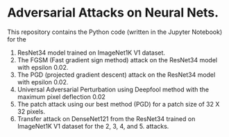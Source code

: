 # Adversarial Attacks on Neural Nets.

This repository contains the Python code (written in the Jupyter Notebook) for the 

1. ResNet34 model trained on ImageNet1K V1 dataset.
2. The FGSM (Fast gradient sign method) attack on the  ResNet34 model with epsilon 0.02.
3. The PGD (projected gradient descent) attack on the ResNet34 model with epsilon 0.02.
4. Universal Adversarial Perturbation using Deepfool method with the maximum pixel deflection 0.02
5. The patch attack using our best method (PGD) for a patch size of 32 X 32 pixels.
6. Transfer attack on DenseNet121 from the ResNet34 trained on ImageNet1K V1 dataset for the 2, 3, 4, and 5. attacks.



